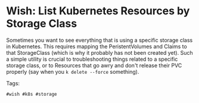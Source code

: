# Wish: List Kubernetes Resources by Storage Class

Sometimes you want to see everything that is using a specific storage
class in Kubernetes. This requires mapping the PeristentVolumes and
Claims to that StorageClass (which is why it probably has not been
created yet). Such a simple utility is crucial to troubleshooting things
related to a specific storage class, or to Resources that go awry and
don't release their PVC properly (say when you `k delete --force`
something).

Tags:

    #wish #k8s #storage
